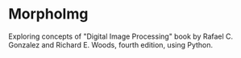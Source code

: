 # MorphoImg
Exploring concepts of "Digital Image Processing" book by Rafael C. Gonzalez and Richard E. Woods, fourth edition, using Python.

